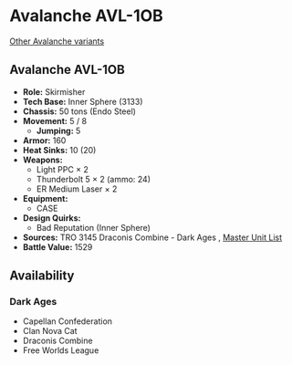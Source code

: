 # Avalanche AVL-1OB 

[Other Avalanche variants](../avalanche.md) 

## Avalanche AVL-1OB 

- **Role:** Skirmisher 
- **Tech Base:** Inner Sphere (3133) 
- **Chassis:** 50 tons (Endo Steel) 
- **Movement:** 5 / 8 
  - **Jumping:** 5 
- **Armor:** 160 
- **Heat Sinks:** 10 (20) 
- **Weapons:** 
  - Light PPC × 2 
  - Thunderbolt 5 × 2 (ammo: 24) 
  - ER Medium Laser × 2 
- **Equipment:** 
  - CASE 
- **Design Quirks:** 
  - Bad Reputation (Inner Sphere) 
- **Sources:** TRO 3145 Draconis Combine - Dark Ages , [Master Unit List](http://masterunitlist.info/Unit/Details/6398/avalanche-avl-1ob) 
- **Battle Value:** 1529 

## Availability 

### Dark Ages 

- Capellan Confederation 
- Clan Nova Cat 
- Draconis Combine 
- Free Worlds League 

